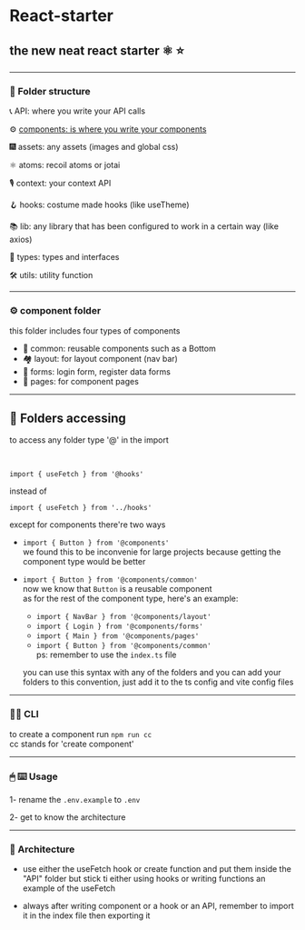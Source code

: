 # React-starter

## the new neat react starter ⚛️ ⭐️

---

### 📁 Folder structure

📞 API: where you write your API calls
<br>

⚙️ [components: is where you write your components](#️-component-folder)
<br>

🎆 assets: any assets (images and global css)
<br>

⚛ atoms: recoil atoms or jotai
<br>

🎙 context: your context API
<br>

🪝 hooks: costume made hooks (like useTheme)
<br>

📚 lib: any library that has been configured to work in a certain way (like axios)
<br>

🔵 types: types and interfaces
<br>

🛠 utils: utility function

---

### ⚙️ component folder

this folder includes four types of components
<br>

-   🔩 common: reusable components such as a Bottom
-   🏘 layout: for layout component (nav bar)
-   📝 forms: login form, register data forms
-   📜 pages: for component pages

---

## 📂 Folders accessing

to access any folder type '@' in the import

<br>

`import { useFetch } from '@hooks'`
<br>

instead of

`import { useFetch } from '../hooks'`

except for components there're two ways
<br>

-   `import { Button } from '@components'`
    <br>
    we found this to be inconvenie for large projects because getting the component type would be better
    <br>
-   `import { Button } from '@components/common'`
    <br>
    now we know that `Button` is a reusable component
    <br>
    as for the rest of the component type, here's an example:
    <br>

    -   `import { NavBar } from '@components/layout'`
    -   `import { Login } from '@components/forms'`
    -   `import { Main } from '@components/pages'`
    -   `import { Button } from '@components/common'`
        <br>
        ps: remember to use the `index.ts` file
        <br>

    you can use this syntax with any of the folders and you can add your folders to this convention, just add it to the ts config and vite config files

---

### 👩‍💻 CLI

to create a component run `npm run cc` <br>
cc stands for 'create component'

---

### 🖱 ⌨️ Usage

1- rename the `.env.example` to `.env`

2- get to know the architecture

---

### 🕍 Architecture

-   use either the useFetch hook or create function and put them inside the "API" folder but stick ti either using hooks or writing functions an example of the useFetch

-   always after writing component or a hook or an API, remember to import it in the index file then exporting it
